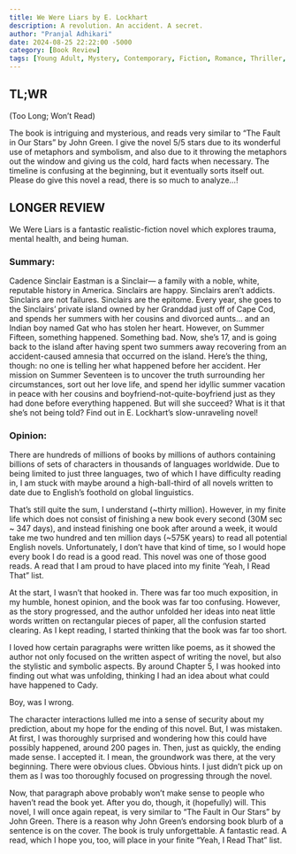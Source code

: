 ```yaml
---
title: We Were Liars by E. Lockhart
description: A revolution. An accident. A secret.
author: "Pranjal Adhikari"
date: 2024-08-25 22:22:00 -5000
category: [Book Review]
tags: [Young Adult, Mystery, Contemporary, Fiction, Romance, Thriller, Mystery, Audiobook, Realistic Fiction, Teen]
---
```


## TL;WR 
(Too Long; Won’t Read)

The book is intriguing and mysterious, and reads very similar to “The Fault in Our Stars” by John Green. I give the novel 5/5 stars due to its wonderful use of metaphors and symbolism, and also due to it throwing the metaphors out the window and giving us the cold, hard facts when necessary. The timeline is confusing at the beginning, but it eventually sorts itself out. Please do give this novel a read, there is so much to analyze…!

## LONGER REVIEW

We Were Liars is a fantastic realistic-fiction novel which explores trauma, mental health, and being human.

### Summary: 

Cadence Sinclair Eastman is a Sinclair— a family with a noble, white, reputable history in America. Sinclairs are happy. Sinclairs aren’t addicts. Sinclairs are not failures. Sinclairs are the epitome. Every year, she goes to the Sinclairs’ private island owned by her Granddad just off of Cape Cod, and spends her summers with her cousins and divorced aunts… and an Indian boy named Gat who has stolen her heart. However, on Summer Fifteen, something happened. Something bad. Now, she’s 17, and is going back to the island after having spent two summers away recovering from an accident-caused amnesia that occurred on the island. Here’s the thing, though: no one is telling her what happened before her accident. Her mission on Summer Seventeen is to uncover the truth surrounding her circumstances, sort out her love life, and spend her idyllic summer vacation in peace with her cousins and boyfriend-not-quite-boyfriend just as they had done before everything happened. But will she succeed? What is it that she’s not being told? Find out in E. Lockhart’s slow-unraveling novel!

### Opinion:

There are hundreds of millions of books by millions of authors containing billions of sets of characters in thousands of languages worldwide.  Due to being limited to just three languages, two of which I have difficulty reading in, I am stuck with maybe around a high-ball-third of all novels written to date due to English’s foothold on global linguistics. 

That’s still quite the sum, I understand (~thirty million). However, in my finite life which does not consist of finishing a new book every second (30M sec ~ 347 days), and instead finishing one book after around a week, it would take me two hundred and ten million days (~575K years) to read all potential English novels. Unfortunately, I don’t have that kind of time, so I would hope every book I do read is a good read. This novel was one of those good reads. A read that I am proud to have placed into my finite ‘Yeah, I Read That” list. 

At the start, I wasn’t that hooked in. There was far too much exposition, in my humble, honest opinion, and the book was far too confusing. However, as the story progressed, and the author unfolded her ideas into neat little words written on rectangular pieces of paper, all the confusion started clearing. As I kept reading, I started thinking that the book was far too short. 

I loved how certain paragraphs were written like poems, as it showed the author not only focused on the written aspect of writing the novel, but also the stylistic and symbolic aspects. By around Chapter 5, I was hooked into finding out what was unfolding, thinking I had an idea about what could have happened to Cady.

Boy, was I wrong. 

The character interactions lulled me into a sense of security about my prediction, about my hope for the ending of this novel. But, I was mistaken. At first, I was thoroughly surprised and wondering how this could have possibly happened, around 200 pages in. Then, just as quickly, the ending made sense. I accepted it. I mean, the groundwork was there, at the very beginning. There were obvious clues. Obvious hints. I just didn’t pick up on them as I was too thoroughly focused on progressing through the novel. 

Now, that paragraph above probably won’t make sense to people who haven’t read the book yet. After you do, though, it (hopefully) will. This novel, I will once again repeat, is very similar to “The Fault in Our Stars” by John Green. There is a reason why John Green’s endorsing book blurb of a sentence is on the cover. The book is truly unforgettable. A fantastic read. A read, which I hope you, too, will place in your finite “Yeah, I Read That” list. 

